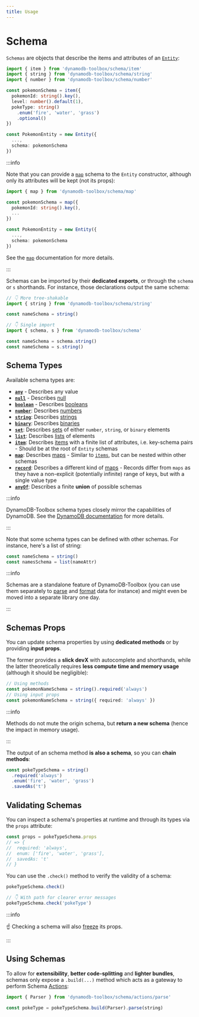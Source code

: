 ```yaml
---
title: Usage
---
```


# Schema

`Schemas` are objects that describe the items and attributes of an [`Entity`](../../3-entities/1-usage/index.md):

```ts
import { item } from 'dynamodb-toolbox/schema/item'
import { string } from 'dynamodb-toolbox/schema/string'
import { number } from 'dynamodb-toolbox/schema/number'

const pokemonSchema = item({
  pokemonId: string().key(),
  level: number().default(1),
  pokeType: string()
    .enum('fire', 'water', 'grass')
    .optional()
})

const PokemonEntity = new Entity({
  ...,
  schema: pokemonSchema
})
```

:::info

Note that you can provide a [`map`](../../4-schemas/14-map/index.md) schema to the `Entity` constructor, although only its attributes will be kept (not its props):

```ts
import { map } from 'dynamodb-toolbox/schema/map'

const pokemonSchema = map({
  pokemonId: string().key(),
  ...
})

const PokemonEntity = new Entity({
  ...,
  schema: pokemonSchema
})
```

See the [`map`](../14-map/index.md) documentation for more details.

:::

Schemas can be imported by their **dedicated exports**, or through the `schema` or `s` shorthands. For instance, those declarations output the same schema:

```ts
// 👇 More tree-shakable
import { string } from 'dynamodb-toolbox/schema/string'

const nameSchema = string()

// 👇 Single import
import { schema, s } from 'dynamodb-toolbox/schema'

const nameSchema = schema.string()
const nameSchema = s.string()
```

## Schema Types

Available schema types are:

- [**`any`**](../5-any/index.md) - Describes any value
- [**`null`**](../6-null/index.md) - Describes [null](https://docs.aws.amazon.com/amazondynamodb/latest/developerguide/HowItWorks.NamingRulesDataTypes.html#HowItWorks.DataTypes)
- [**`boolean`**](../7-boolean/index.md) - Describes [booleans](https://docs.aws.amazon.com/amazondynamodb/latest/developerguide/HowItWorks.NamingRulesDataTypes.html#HowItWorks.DataTypes)
- [**`number`**](../8-number/index.md): Describes [numbers](https://docs.aws.amazon.com/amazondynamodb/latest/developerguide/HowItWorks.NamingRulesDataTypes.html#HowItWorks.DataTypes)
- [**`string`**](../9-string/index.md): Describes [strings](https://docs.aws.amazon.com/amazondynamodb/latest/developerguide/HowItWorks.NamingRulesDataTypes.html#HowItWorks.DataTypes)
- [**`binary`**](../10-binary/index.md): Describes [binaries](https://docs.aws.amazon.com/amazondynamodb/latest/developerguide/HowItWorks.NamingRulesDataTypes.html#HowItWorks.DataTypes)
- [**`set`**](../11-set/index.md): Describes [sets](https://docs.aws.amazon.com/amazondynamodb/latest/developerguide/HowItWorks.NamingRulesDataTypes.html#HowItWorks.DataTypes) of either `number`, `string`, or `binary` elements
- [**`list`**](../12-list/index.md): Describes [lists](https://docs.aws.amazon.com/amazondynamodb/latest/developerguide/HowItWorks.NamingRulesDataTypes.html#HowItWorks.DataTypes) of elements
- [**`item`**](../13-item/index.md): Describes [items](https://docs.aws.amazon.com/amazondynamodb/latest/developerguide/HowItWorks.CoreComponents.html) with a finite list of attributes, i.e. key-schema pairs - Should be at the root of `Entity` schemas
- [**`map`**](../14-map/index.md): Describes [maps](https://docs.aws.amazon.com/amazondynamodb/latest/developerguide/HowItWorks.NamingRulesDataTypes.html#HowItWorks.DataTypes) - Similar to [`items`](../13-item/index.md), but can be nested within other schemas
- [**`record`**](../15-record/index.md): Describes a different kind of [maps](https://docs.aws.amazon.com/amazondynamodb/latest/developerguide/HowItWorks.NamingRulesDataTypes.html#HowItWorks.DataTypes) - Records differ from `maps` as they have a non-explicit (potentially infinite) range of keys, but with a single value type
- [**`anyOf`**](../5-any/index.md): Describes a finite **union** of possible schemas

:::info

DynamoDB-Toolbox schema types closely mirror the capabilities of DynamoDB. See the [DynamoDB documentation](https://docs.aws.amazon.com/amazondynamodb/latest/developerguide/HowItWorks.NamingRulesDataTypes.html#HowItWorks.DataTypes) for more details.

:::

Note that some schema types can be defined with other schemas. For instance, here's a list of string:

```ts
const nameSchema = string()
const namesSchema = list(nameAttr)
```

:::info

Schemas are a standalone feature of DynamoDB-Toolbox (you can use them separately to [parse](../17-actions/1-parse.md) and [format](../17-actions/2-format.md) data for instance) and might even be moved into a separate library one day.

:::

## Schemas Props

You can update schema properties by using **dedicated methods** or by providing **input props**.

The former provides a **slick devX** with autocomplete and shorthands, while the latter theoretically requires **less compute time and memory usage** (although it should be negligible):

```ts
// Using methods
const pokemonNameSchema = string().required('always')
// Using input props
const pokemonNameSchema = string({ required: 'always' })
```

:::info

Methods do not mute the origin schema, but **return a new schema** (hence the impact in memory usage).

:::

The output of an schema method **is also a schema**, so you can **chain methods**:

```ts
const pokeTypeSchema = string()
  .required('always')
  .enum('fire', 'water', 'grass')
  .savedAs('t')
```

## Validating Schemas

You can inspect a schema's properties at runtime and through its types via the `props` attribute:

```ts
const props = pokeTypeSchema.props
// => {
//  required: 'always',
//  enum: ['fire', 'water', 'grass'],
//  savedAs: 't'
// }
```

You can use the `.check()` method to verify the validity of a schema:

```ts
pokeTypeSchema.check()

// 👇 With path for clearer error messages
pokeTypeSchema.check('pokeType')
```

:::info

☝️ Checking a schema will also [freeze](https://developer.mozilla.org/fr/docs/Web/JavaScript/Reference/Global_Objects/Object/freeze) its props.

:::

## Using Schemas

To allow for **extensibility**, **better code-splitting** and **lighter bundles**, schemas only expose a `.build(...)` method which acts as a gateway to perform Schema [Actions](../../1-getting-started/3-usage/index.md#how-do-actions-work):

```ts
import { Parser } from 'dynamodb-toolbox/schema/actions/parse'

const pokeType = pokeTypeSchema.build(Parser).parse(string)
```
